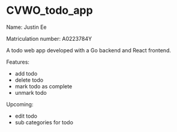 # CVWO_todo_app

Name: Justin Ee

Matriculation number: A0223784Y

A todo web app developed with a Go backend and React frontend.

Features:
- add todo
- delete todo
- mark todo as complete
- unmark todo

Upcoming:
- edit todo
- sub categories for todo
